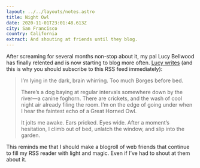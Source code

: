 ```yaml
---
layout: ../../layouts/notes.astro
title: Night Owl
date: 2020-11-01T23:01:48.613Z
city: San Francisco
country: California
extract: And shouting at friends until they blog.
---
```


After screaming for several months non-stop about it, my pal Lucy Bellwood has finally relented and is now starting to blog more often. [Lucy writes](https://lucybellwood.com/night-owl/) (and this is why you should subscribe to this RSS feed immediately):

> I’m lying in the dark, brain whirring. Too much Borges before bed.
>
> There’s a dog baying at regular intervals somewhere down by the river—a canine foghorn. There are crickets, and the wash of cool night air already filing the room. I’m on the edge of going under when I hear the faintest echo of a Great Horned Owl.
>
> It jolts me awake. Ears pricked. Eyes wide. After a moment’s hesitation, I climb out of bed, unlatch the window, and slip into the garden.

This reminds me that I should make a blogroll of web friends that continue to fill my RSS reader with light and magic. Even if I’ve had to shout at them about it.
